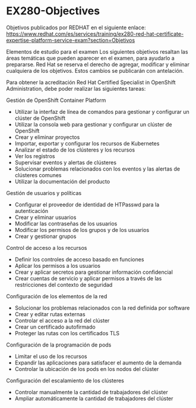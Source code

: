# EX280-Objectives

Objetivos publicados por REDHAT en el siguiente enlace:
https://www.redhat.com/es/services/training/ex280-red-hat-certificate-expertise-platform-service-exam?section=Objetivos

Elementos de estudio para el examen
Los siguientes objetivos resaltan las áreas temáticas que pueden aparecer en el examen, para ayudarlo a prepararse. Red Hat se reserva el derecho de agregar, modificar y eliminar cualquiera de los objetivos. Estos cambios se publicarán con antelación.

Para obtener la acreditación Red Hat Certified Specialist in OpenShift Administration, debe poder realizar las siguientes tareas:

Gestión de OpenShift Container Platform
  - Utilizar la interfaz de línea de comandos para gestionar y configurar un clúster de OpenShift
  - Utilizar la consola web para gestionar y configurar un clúster de OpenShift
  - Crear y eliminar proyectos
  - Importar, exportar y configurar los recursos de Kubernetes
  - Analizar el estado de los clústeres y los recursos
  - Ver los registros
  - Supervisar eventos y alertas de clústeres
  - Solucionar problemas relacionados con los eventos y las alertas de clústeres comunes
  - Utilizar la documentación del producto
  
Gestión de usuarios y políticas
  - Configurar el proveedor de identidad de HTPasswd para la autenticación
  - Crear y eliminar usuarios
  - Modificar las contraseñas de los usuarios
  - Modificar los permisos de los grupos y de los usuarios
  - Crear y gestionar grupos
  
Control de acceso a los recursos
  - Definir los controles de acceso basado en funciones
  - Aplicar los permisos a los usuarios
  - Crear y aplicar secretos para gestionar información confidencial
  - Crear cuentas de servicio y aplicar permisos a través de las restricciones del contexto de seguridad
  
Configuración de los elementos de la red
  - Solucionar los problemas relacionados con la red definida por software
  - Crear y editar rutas externas
  - Controlar el acceso a la red del clúster
  - Crear un certificado autofirmado
  - Proteger las rutas con los certificados TLS
  
Configuración de la programación de pods
  - Limitar el uso de los recursos
  - Expandir las aplicaciones para satisfacer el aumento de la demanda
  - Controlar la ubicación de los pods en los nodos del clúster
  
Configuración del escalamiento de los clústeres
  - Controlar manualmente la cantidad de trabajadores del clúster
  - Ampliar automáticamente la cantidad de trabajadores del clúster
